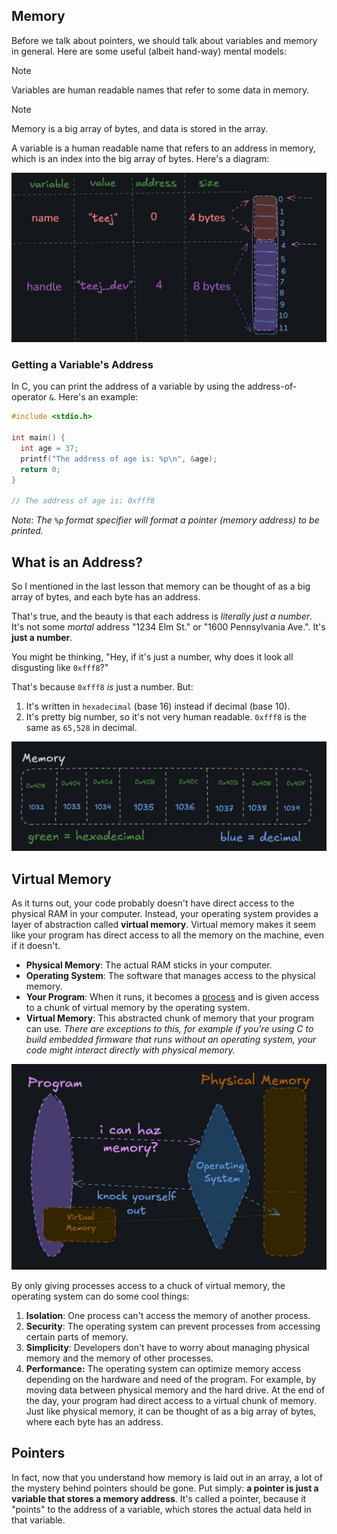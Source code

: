## Memory
Before we talk about pointers, we should talk about variables and memory in general. Here are some useful (albeit hand-way) mental models:

> [!NOTE]
> Variables are human readable names that refer to some data in memory.

> [!NOTE]
> Memory is a big array of bytes, and data is stored in the array.

A variable is a human readable name that refers to an address in memory, which is an index into the big array of bytes. Here's a diagram:

![](/attachments/Pasted%20image%2020241004235647.png)

### Getting a Variable's Address
In C, you can print the address of a variable by using the address-of-operator `&`. Here's an example:

```c
#include <stdio.h>

int main() {
  int age = 37;
  printf("The address of age is: %p\n", &age);
  return 0;
}

// The address of age is: 0xfff8
```

*Note: The `%p` format specifier will format a pointer (memory address) to be printed.*

## What is an Address?
So I mentioned in the last lesson that memory can be thought of as a big array of bytes, and each byte has an address.

That's true, and the beauty is that each address is *literally just a number*. It's not some *mortal* address "1234 Elm St." or "1600 Pennsylvania Ave.". It's **just a number**.

You might be thinking, "Hey, if it's just a number, why does it look all disgusting like `0xfff8`?"

That's because `0xfff8` *is* just a number. But:
1. It's written in `hexadecimal` (base 16) instead if decimal (base 10).
2. It's pretty big number, so it's not very human readable. `0xfff8` is the same as `65,528` in decimal.

![](/attachments/Pasted%20image%2020241004235717.png)

## Virtual Memory
As it turns out, your code probably doesn't have direct access to the physical RAM in your computer.
Instead, your operating system provides a layer of abstraction called **virtual memory**. Virtual memory makes it seem like your program has direct access to all the memory on the machine, even if it doesn't.
- **Physical Memory**: The actual RAM sticks in your computer.
- **Operating System**: The software that manages access to the physical memory.
- **Your Program**: When it runs, it becomes a <u>process</u> and is given access to a chunk of virtual memory by the operating system.
- **Virtual Memory**: This abstracted chunk of memory that your program can use.
*There are exceptions to this, for example if you're using C to build embedded firmware that runs without an operating system, your code might interact directly with physical memory.*

![](/attachments/Pasted%20image%2020241004235727.png)

By only giving processes access to a chuck of virtual memory, the operating system can do some cool things:
1. **Isolation**: One process can't access the memory of another process.
2. **Security**: The operating system can prevent processes from accessing certain parts of memory.
3. **Simplicity**: Developers don't have to worry about managing physical memory and the memory of other processes.
4. **Performance:** The operating system can optimize memory access depending on the hardware and need of the program. For example, by moving data between physical memory and the hard drive.
At the end of the day, your program had direct access to a virtual chunk of memory. Just like physical memory, it can be thought of as a big array of bytes, where each byte has an address.

## Pointers
In fact, now that you understand how memory is laid out in an array, a lot of the mystery behind pointers should be gone. Put simply: **a pointer is just a variable that stores a memory address**. It's called a pointer, because it "points" to the address of a variable, which stores the actual data held in that variable.
